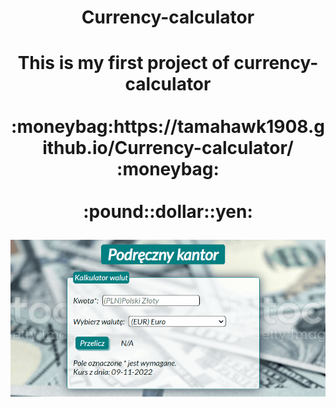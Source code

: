 <h1 align="center">Currency-calculator<h1>

<div align="center">This is my first project of currency-calculator</div><br>

<div align="center">:moneybag:https://tamahawk1908.github.io/Currency-calculator/ :moneybag:</div><br>

<div align="center">:pound::dollar::yen:

![Screenshot](https://raw.githubusercontent.com/tamahawk1908/Currency-calculator/main/images/AnimationCurrencycalculator.gif)

</div>
